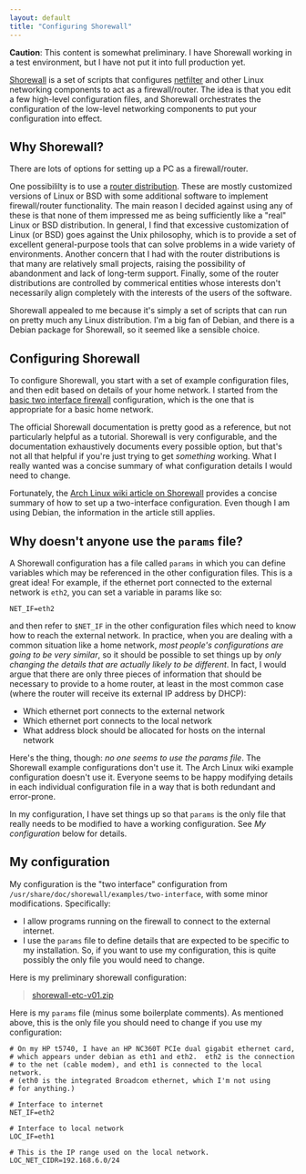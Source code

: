 ```yaml
---
layout: default
title: "Configuring Shorewall"
---
```


<div class="callout">
<strong>Caution</strong>: This content is somewhat preliminary.  I have Shorewall working in a test environment, but I have not put it into full production yet.
</div>

[Shorewall](http://shorewall.net/) is a set of scripts that configures [netfilter](http://www.netfilter.org/) and other Linux networking components to act as a firewall/router.  The idea is that you edit a few high-level configuration files, and Shorewall orchestrates the configuration of the low-level networking components to put your configuration into effect.

## Why Shorewall?

There are lots of options for setting up a PC as a firewall/router.

One possibililty is to use a [router distribution](https://en.wikipedia.org/wiki/List_of_router_and_firewall_distributions).  These are mostly customized versions of Linux or BSD with some additional software to implement firewall/router functionality.  The main reason I decided against using any of these is that none of them impressed me as being sufficiently like a "real" Linux or BSD distribution.  In general, I find that excessive customization of Linux (or BSD) goes against the Unix philosophy, which is to provide a set of excellent general-purpose tools that can solve problems in a wide variety of environments.  Another concern that I had with the router distributions is that many are relatively small projects, raising the possibility of abandonment and lack of long-term support.  Finally, some of the router distributions are controlled by commerical entities whose interests don't necessarily align completely with the interests of the users of the software.

Shorewall appealed to me because it's simply a set of scripts that can run on pretty much any Linux distribution.  I'm a big fan of Debian, and there is a Debian package for Shorewall, so it seemed like a sensible choice.

## Configuring Shorewall

To configure Shorewall, you start with a set of example configuration files, and then edit based on details of your home network.  I started from the [basic two interface firewall](http://shorewall.net/two-interface.htm) configuration, which is the one that is appropriate for a basic home network.

The official Shorewall documentation is pretty good as a reference, but not particularly helpful as a tutorial.  Shorewall is very configurable, and the documentation exhaustively documents every possible option, but that's not all that helpful if you're just trying to get *something* working.  What I really wanted was a concise summary of what configuration details I would need to change.

Fortunately, the [Arch Linux wiki article on Shorewall](https://wiki.archlinux.org/index.php/Shorewall) provides a concise summary of how to set up a two-interface configuration.  Even though I am using Debian, the information in the article still applies.

## Why doesn't anyone use the `params` file?

A Shorewall configuration has a file called `params` in which you can define variables which may be referenced in the other configuration files.  This is a great idea!  For example, if the ethernet port connected to the external network is `eth2`, you can set a variable in params like so:

    NET_IF=eth2

and then refer to `$NET_IF` in the other configuration files which need to know how to reach the external network.  In practice, when you are dealing with a common situation like a home network, *most people's configurations are going to be very similar*, so it should be possible to set things up by *only changing the details that are actually likely to be different*.  In fact, I would argue that there are only three pieces of information that should be necessary to provide to a home router, at least in the most common case (where the router will receive its external IP address by DHCP):

* Which ethernet port connects to the external network
* Which ethernet port connects to the local network
* What address block should be allocated for hosts on the internal network

Here's the thing, though: *no one seems to use the params file*.  The Shorewall example configurations don't use it.  The Arch Linux wiki example configuration doesn't use it.  Everyone seems to be happy modifying details in each individual configuration file in a way that is both redundant and error-prone.

In my configuration, I have set things up so that `params` is the only file that really needs to be modified to have a working configuration.  See *My configuration* below for details.

## My configuration

My configuration is the "two interface" configuration from `/usr/share/doc/shorewall/examples/two-interface`, with some minor modifications.  Specifically:

* I allow programs running on the firewall to connect to the external internet.
* I use the `params` file to define details that are expected to be specific to my installation.  So, if you want to use my configuration, this is quite possibly the only file you would need to change.

Here is my preliminary shorewall configuration:

> [shorewall-etc-v01.zip](config/shorewall-etc-v01.zip)

Here is my `params` file (minus some boilerplate comments).  As mentioned above, this is the only file you should need to change if you use my configuration:

    # On my HP t5740, I have an HP NC360T PCIe dual gigabit ethernet card,
    # which appears under debian as eth1 and eth2.  eth2 is the connection
    # to the net (cable modem), and eth1 is connected to the local network.
    # (eth0 is the integrated Broadcom ethernet, which I'm not using
    # for anything.)
    
    # Interface to internet
    NET_IF=eth2
    
    # Interface to local network
    LOC_IF=eth1
    
    # This is the IP range used on the local network.
    LOC_NET_CIDR=192.168.6.0/24

<!-- vim:set wrap: ­-->
<!-- vim:set linebreak: -->
<!-- vim:set nolist: -->
